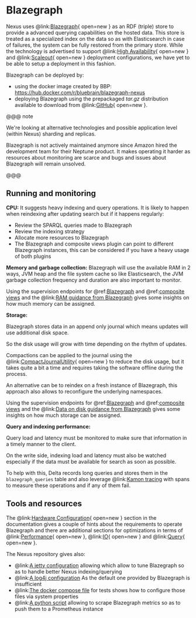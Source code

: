 # Blazegraph

Nexus uses @link:[Blazegraph](https://blazegraph.com/){ open=new } as an RDF (triple) store to provide a advanced querying
capabilities on the hosted data. This store is treated as a specialized index on the data so as with
Elasticsearch in case of failures, the system can be fully restored from the primary store. While the technology is
advertised to support @link:[High Availability](https://github.com/blazegraph/database/wiki/HAJournalServer){ open=new } and
@link:[Scaleout](https://github.com/blazegraph/database/wiki/ClusterGuide){ open=new } deployment configurations, we have yet to be able
to setup a deployment in this fashion.

Blazegraph can be deployed by:

* using the docker image created by BBP: https://hub.docker.com/r/bluebrain/blazegraph-nexus
* deploying Blazegraph using the prepackaged _tar.gz_ distribution available to download from
  @link:[GitHub](https://github.com/blazegraph/database/releases/tag/BLAZEGRAPH_2_1_6_RC){ open=new }.

@@@ note

We're looking at alternative technologies and possible application level (within Nexus) sharding and replicas.

Blazegraph is not actively maintained anymore since Amazon hired the development team for their Neptune product.
It makes operating it harder as resources about monitoring are scarce and bugs and issues about Blazegraph will remain
unsolved.

@@@

## Running and monitoring
**CPU:**
It suggests heavy indexing and query operations.
It is likely to happen when reindexing after updating search but if it happens regularly:

* Review the SPARQL queries made to Blazegraph
* Review the indexing strategy
* Allocate more resources to Blazegraph
* The Blazegraph and composite views plugin can point to different Blazegraph instances, this can be considered
  if you have a heavy usage of both plugins

**Memory and garbage collection:**
Blazegraph will use the available RAM in 2 ways, JVM heap and the file system cache
so like Elasticsearch, the JVM garbage collection frequency and duration are also important to monitor.

Using the supervision endpoints for @ref:[Blazegraph](../../delta/api/supervision-api.md#blazegraph) 
and @ref:[composite views](../../delta/api/supervision-api.md#composite-views) and 
the @link:[RAM guidance from Blazegraph](https://github.com/blazegraph/database/wiki/Hardware_Configuration#ram-sizing-guidance)
gives some insights on how much memory can be assigned.

**Storage:**

Blazegraph stores data in an append only journal which means updates will use additional disk space.

So the disk usage will grow with time depending on the rhythm of updates.

Compactions can be applied to the journal using the
@link:[CompactJournalUtility](https://github.com/blazegraph/database/blob/master/bigdata-core/bigdata/src/java/com/bigdata/journal/CompactJournalUtility.java){ open=new }
to reduce the disk usage, but it takes quite a bit a time and requires taking the software offline during the process.

An alternative can be to reindex on a fresh instance of Blazegraph, this approach also allows to reconfigure the
underlying namespaces.

Using the supervision endpoints for @ref:[Blazegraph](../../delta/api/supervision-api.md#blazegraph)
and @ref:[composite views](../../delta/api/supervision-api.md#composite-views) and
the @link:[Data on disk guidance from Blazegraph](https://github.com/blazegraph/database/wiki/Hardware_Configuration#data-on-disk-sizing-guidance)
gives some insights on how much storage can be assigned.

**Query and indexing performance:**

Query load and latency must be monitored to make sure that information in a timely manner to the client.

On the write side, indexing load and latency must also be watched especially
if the data must be available for search as soon as possible.

To help with this, Delta records long queries and stores them in the `blazegraph_queries` table and also leverage
@link:[Kamon tracing](https://kamon.io/docs/latest/core/tracing/) with spans to measure these operations
and if any of them fail.

## Tools and resources

The @link:[Hardware Configuration](https://github.com/blazegraph/database/wiki/Hardware_Configuration){ open=new } section in the
documentation gives a couple of hints about the requirements to operate Blazegraph and there are additional sections
for optimizations in terms of @link:[Performance](https://github.com/blazegraph/database/wiki/PerformanceOptimization){ open=new },
@link:[IO](https://github.com/blazegraph/database/wiki/IOOptimization){ open=new } and
@link:[Query](https://github.com/blazegraph/database/wiki/QueryOptimization){ open=new }.

The Nexus repository gives also:

* @link:[A jetty configuration](https://github.com/BlueBrain/nexus/blob/master/tests/docker/config/blazegraph/jetty.xml)
  allowing which allow to tune Blazegraph so as to handle better Nexus indexing/querying
* @link:[A log4j configuration](https://github.com/BlueBrain/nexus/blob/master/tests/docker/config/blazegraph/log4j.properties)
  As the default one provided by Blazegraph is insufficient
* @link:[The docker compose file](https://github.com/BlueBrain/nexus/blob/master/tests/docker/docker-compose.yml#L130)
  for tests shows how to configure those files via system properties
* @link:[A python script](https://github.com/BlueBrain/nexus/blob/master/blazegraph/prometheus-exporter/prometheus-blazegraph-exporter.py)
  allowing to scrape Blazegraph metrics so as to push them to a Prometheus instance
